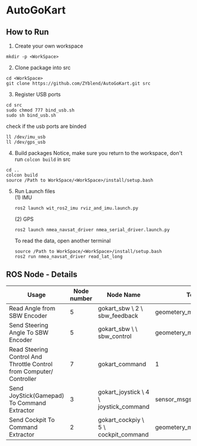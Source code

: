 # AutoGoKart

## How to Run
1. Create your own workspace
```
mkdir -p <WorkSpace>
```
2. Clone package into src
```
cd <WorkSpace>
git clone https://github.com/ZYblend/AutoGoKart.git src
```
3. Register USB ports
```
cd src
sudo chmod 777 bind_usb.sh
sudo sh bind_usb.sh
```
check if the usb ports are binded
```
ll /dev/imu_usb
ll /dev/gps_usb
```
4. Build packages
Notice, make sure you return to the workspace, don't run `colcon build` in src
```
cd ..
colcon build
source /Path to WorkSpace/<WorkSpace>/install/setup.bash
```
5. Run Launch files <br>
   (1) IMU
   ```
   ros2 launch wit_ros2_imu rviz_and_imu.launch.py
   ```
   (2) GPS
   ```
   ros2 launch nmea_navsat_driver nmea_serial_driver.launch.py
   ```
   To read the data, open another terminal
   ```
   source /Path to WorkSpace/<WorkSpace>/install/setup.bash
   ros2 run nmea_navsat_driver read_lat_long
   ```
   
## ROS Node - Details

Usage  |  Node number  |  Node Name  |  Topic number  |  Topic Name  |  Msg Type
---  |---  |---  |---  |---  |---
Read Angle from SBW Encoder  |  5  |  gokart_sbw  \  2  \  sbw_feedback  |   geometery_msgs/msg/PointStamped
Send Steering Angle To SBW Encoder  |  5  |  gokart_sbw  \     \  sbw_control  |   geometery_msgs/msg/PointStamped
Read Steering Control And Throttle Control from Computer/ Controller  |  7  | gokart_command  |  1  |  control_command  |  geometery_msgs/msg/PointStamped
Send JoyStick(Gamepad) To Command Extractor  |  3  |  gokart_joystick  \  4   \  joystick_command  |   sensor_msgs/msg/joy
Send Cockpit To Command Extractor  |  2  |  gokart_cockpiy  \  5   \  cockpit_command  |   geometery_msgs/msg/PointStamped




 

